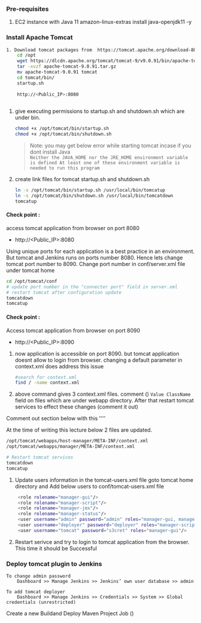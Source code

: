 
### Pre-requisites
1. EC2 instance with Java 11
	amazon-linux-extras install java-openjdk11 -y

### Install Apache Tomcat
```sh
1. Download tomcat packages from  https://tomcat.apache.org/download-80.cgi onto /opt on EC2 instance
	cd /opt
	wget https://dlcdn.apache.org/tomcat/tomcat-9/v9.0.91/bin/apache-tomcat-9.0.91.tar.gz
	tar -xvzf apache-tomcat-9.0.91.tar.gz
	mv apache-tomcat-9.0.91 tomcat
	cd tomcat/bin/
	startup.sh
	
	http://<Public_IP>:8080
	
   ```
1. give executing permissions to startup.sh and shutdown.sh which are under bin. 
   ```sh
   chmod +x /opt/tomcat/bin/startup.sh 
   chmod +x /opt/tomcat/bin/shutdown.sh
   ```
   > Note: you may get below error while starting tomcat incase if you dont install Java   
   `Neither the JAVA_HOME nor the JRE_HOME environment variable is defined At least one of these environment variable is needed to run this program`
1. create link files for tomcat startup.sh and shutdown.sh 
   ```sh
   ln -s /opt/tomcat/bin/startup.sh /usr/local/bin/tomcatup
   ln -s /opt/tomcat/bin/shutdown.sh /usr/local/bin/tomcatdown
   tomcatup
   ```
  #### Check point :
access tomcat application from browser on port 8080  
 - http://<Public_IP>:8080

  Using unique ports for each application is a best practice in an environment. But tomcat and Jenkins runs on ports number 8080. Hence lets change tomcat port number to 8090. Change port number in conf/server.xml file under tomcat home
   ```sh
 cd /opt/tomcat/conf
# update port number in the "connecter port" field in server.xml
# restart tomcat after configuration update
tomcatdown
tomcatup
```



#### Check point :
Access tomcat application from browser on port 8090  
 - http://<Public_IP>:8090

1. now application is accessible on port 8090. but tomcat application doesnt allow to login from browser. changing a default parameter in context.xml does address this issue
   ```sh
   #search for context.xml
   find / -name context.xml
   ```
1. above command gives 3 context.xml files. comment (<!-- & -->) `Value ClassName` field on files which are under webapp directory. 
After that restart tomcat services to effect these changes (comment it out)

Comment out section below with this  ''<!--''  ''-->''
<Valve className="org.apache.catalina.valves.RemoteAddrValve"
allow="127\.\d+\.\d+\.\d+|::1|0:0:0:0:0:0:0:1" />


At the time of writing this lecture below 2 files are updated. 
   ```sh 
   /opt/tomcat/webapps/host-manager/META-INF/context.xml
   /opt/tomcat/webapps/manager/META-INF/context.xml
   
   # Restart tomcat services
   tomcatdown  
   tomcatup
   ```
1. Update users information in the tomcat-users.xml file
goto tomcat home directory and Add below users to conf/tomcat-users.xml file
   ```sh
	<role rolename="manager-gui"/>
	<role rolename="manager-script"/>
	<role rolename="manager-jmx"/>
	<role rolename="manager-status"/>
	<user username="admin" password="admin" roles="manager-gui, manager-script, manager-jmx, manager-status"/>
	<user username="deployer" password="deployer" roles="manager-script"/>
	<user username="tomcat" password="s3cret" roles="manager-gui"/>
   ```
1. Restart serivce and try to login to tomcat application from the browser. This time it should be Successful



### Deploy tomcat plugin to Jenkins
	To change admin password
		Dashboard >> Manage Jenkins >> Jenkins’ own user database >> admin		
	
	To add tomcat deployer
		Dashboard >> Manage Jenkins >> Credentials >> System >> Global credentials (unrestricted)
		
		
Create a new Buildand Deploy Maven Project Job ()


